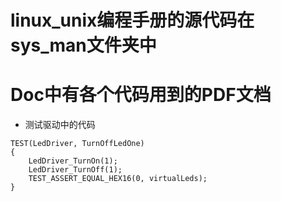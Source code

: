  # linux_unix编程手册的源代码在sys_man文件夹中
 # Doc中有各个代码用到的PDF文档

 - 测试驱动中的代码

```
TEST(LedDriver, TurnOffLedOne)
{
    LedDriver_TurnOn(1);
    LedDriver_TurnOff(1);
    TEST_ASSERT_EQUAL_HEX16(0, virtualLeds);
}
```











